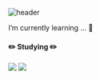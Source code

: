 ![header](https://capsule-render.vercel.app/api?type=waving&color=00C9FF&height=300&section=header&text=Hi!%20I'm%20Yunho&fontSize=90)

I’m currently learning ... 🌱  
  
    
#### ✏️ Studying  ✏️ 
<img src="https://img.shields.io/badge/Java-007396?style=flat-square&logo=OpenJDK&logoColor=white"/></a> <img src="https://img.shields.io/badge/-C%23-blueviolet?&style=square&logo=C Sharp&logoColor=white"/>


<!--
**yunho-dev/yunho-dev** is a ✨ _special_ ✨ repository because its `README.md` (this file) appears on your GitHub profile.

Here are some ideas to get you started:

- 🔭 I’m currently working on ...
- 🌱 I’m currently learning ...
- 👯 I’m looking to collaborate on ...
- 🤔 I’m looking for help with ...
- 💬 Ask me about ...
- 📫 How to reach me: ...
- 😄 Pronouns: ...
- ⚡ Fun fact: ...
-->

<!--
제일 위에 로고 뒤집힌거 밑에다가 추가
![Footer](https://capsule-render.vercel.app/api?type=waving&color=auto&height=200&section=footer)
-->

